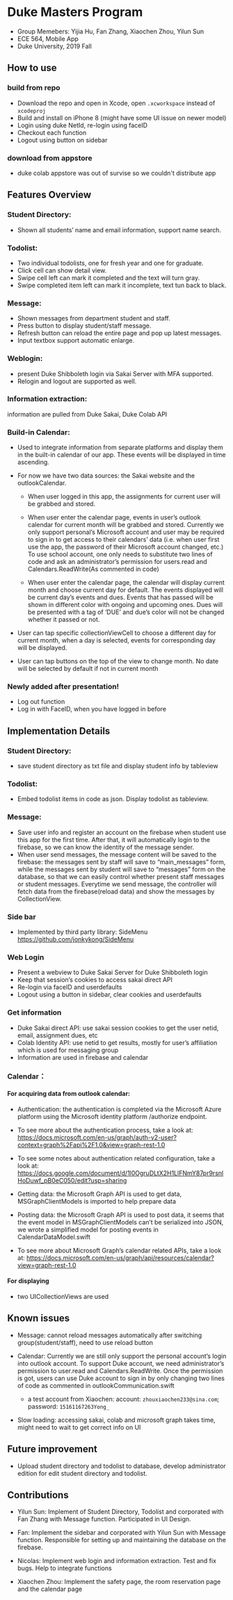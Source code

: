 # Duke Masters Program

- Group Memebers: Yijia Hu, Fan Zhang, Xiaochen Zhou, Yilun Sun 
- ECE 564, Mobile App
- Duke University, 2019 Fall

## How to use
### build from repo
- Download the repo and open in Xcode, open `.xcworkspace` instead of `xcodeproj`
- Build and install on iPhone 8 (might have some UI issue on newer model)
- Login using duke NetId, re-login using faceID
- Checkout each function
- Logout using button on sidebar

### download from appstore
- duke colab appstore was out of survise so we couldn't distribute app

## Features Overview

### Student Directory: 
- Shown all students’ name and email information, support name search.

### Todolist: 
- Two individual todolists, one for fresh year and one for graduate. 
- Click cell can show detail view. 
- Swipe cell left can mark it completed and the text will turn gray. 
- Swipe completed item left can mark it incomplete, text tun back to black.

### Message: 
- Shown messages from department student and staff. 
- Press button to display student/staff message. 
- Refresh button can reload the entire page and pop up latest messages. 
- Input textbox support automatic enlarge.

### Weblogin: 
- present Duke Shibboleth login via Sakai Server with MFA supported. 
- Relogin and logout are supported as well. 

### Information extraction: 
information are pulled from Duke Sakai, Duke Colab API

### Build-in Calendar:

- Used to integrate information from separate platforms and display them in the built-in calendar of our app. These events will be displayed in time ascending.

- For now we have two data sources: the Sakai website and the outlookCalendar. 

    - When user logged in this app, the assignments for current user will be grabbed and stored. 

    - When user enter the calendar page, events in user’s outlook calendar for current month will be grabbed and stored. Currently we only support personal’s Microsoft account and user may be required to sign in to get access to their calendars’ data (i.e. when user first use the app, the password of their Microsoft account changed, etc.) To use school account, one only needs to substitute two lines of code and ask an administrator’s permission for users.read and Calendars.ReadWrite(As commented in code)

    - When user enter the calendar page, the calendar will display current month and choose current day for default. The events displayed will be current day’s events and dues. Events that has passed will be shown in different color with ongoing and upcoming ones. Dues will be presented with a tag of ‘DUE’ and due’s color will not be changed whether it passed or not.

- User can tap specific collectionViewCell to choose a different day for current month, when a day is selected, events for corresponding day will be displayed.

- User can tap buttons on the top of the view to change month. No date will be selected by default if not in current month


### Newly added after presentation! 
- Log out function 
- Log in with FaceID, when you have logged in before

## Implementation Details 

### Student Directory:
- save student directory as txt file and display student info by tableview

### Todolist: 
- Embed todolist items in code as json. Display todolist as tableview.

### Message: 
- Save user info and register an account on the firebase when student use this app for the first time. After that, it will automatically login to the firebase, so we can know the identity of the message sender.
- When user send messages, the message content will be saved to the firebase: the messages sent by staff will save to “main_messages” form, while the messages sent by student will save to “messages” form on the database, so that we can easily control whether present staff messages or student messages. Everytime we send message, the controller will fetch data from the firebase(reload data) and show the messages by CollectionView.

### Side bar
- Implemented by third party library: SideMenu https://github.com/jonkykong/SideMenu

### Web Login
- Present a webview to Duke Sakai Server for Duke Shibboleth login
- Keep that session’s cookies to access sakai direct API
- Re-login via faceID and userdefaults
- Logout using a button in sidebar, clear cookies and userdefaults


### Get information
- Duke Sakai direct API: use sakai session cookies to get the user netid, email, assignment dues, etc
- Colab Identity API: use netid to get results, mostly for user’s affiliation which is used for messaging group
- Information are used in firebase and calendar

### Calendar：

#### For acquiring data from outlook calendar:

- Authentication: the authentication is completed via the Microsoft Azure platform using the Microsoft identity platform /authorize endpoint. 

- To see more about the authentication process, take a look at:
https://docs.microsoft.com/en-us/graph/auth-v2-user?context=graph%2Fapi%2F1.0&view=graph-rest-1.0

- To see some notes about authentication related configuration, take a look at:
https://docs.google.com/document/d/1l0OgruDLtX2H1LlFNmY87pr9rsnlHoDuwf_pB0eC050/edit?usp=sharing

- Getting data: the Microsoft Graph API is used to get data, MSGraphClientModels is imported to help prepare data

- Posting data: the Microsoft Graph API is used to post data, it seems that the event model in MSGraphClientModels can’t be serialized into JSON, we wrote a simplified model for posting events in CalendarDataModel.swift

- To see more about Microsoft Graph’s calendar related APIs, take a look at:
https://docs.microsoft.com/en-us/graph/api/resources/calendar?view=graph-rest-1.0

#### For displaying
- two UICollectionViews are used
 

## Known issues 
- Message: cannot reload messages automatically after switching group(student/staff), need to use reload button

- Calendar: Currently we are still only support the personal account’s login into outlook account. To support Duke account, we need administrator’s permission to user.read and Calendars.ReadWrite. Once the permission is got, users can use Duke account to sign in by only changing two lines of code as commented in outlookCommunication.swift
    - a test account from Xiaochen: account: `zhouxiaochen233@sina.com`; password: `15161167263Yong_`  

- Slow loading: accessing sakai, colab and microsoft graph takes time, might need to wait to get correct info on UI


## Future improvement 
- Upload student directory and todolist to database, develop administrator edition for edit student directory and todolist.
 
## Contributions

- Yilun Sun: Implement of Student Directory, Todolist and corporated with Fan Zhang with Message function. Participated in UI Design. 

- Fan: Implement the sidebar and corporated with Yilun Sun with Message function. Responsible for setting up and maintaining the database on the firebase.

- Nicolas: Implement web login and information extraction. Test and fix bugs. Help to integrate functions

- Xiaochen Zhou: Implement the safety page, the room reservation page and the calendar page


